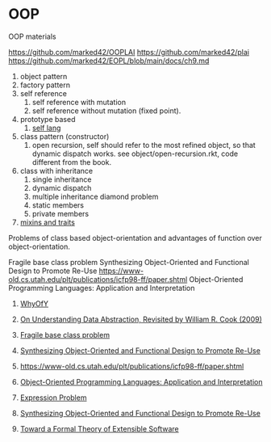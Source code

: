 # OOP

OOP materials

https://github.com/marked42/OOPLAI
https://github.com/marked42/plai
https://github.com/marked42/EOPL/blob/main/docs/ch9.md

1. object pattern
1. factory pattern
1. self reference
    1. self reference with mutation
    1. self reference without mutation (fixed point).
1. prototype based
   1. [self lang](https://selflanguage.org/)
1. class pattern (constructor)
    1. open recursion, self should refer to the most refined object, so that dynamic dispatch works. see object/open-recursion.rkt, code different from the book.
1. class with inheritance
    1. single inheritance
    2. dynamic dispatch
    3. multiple inheritance diamond problem
    4. static members
    5. private members
1. [mixins and traits](https://cs.brown.edu/~sk/Publications/Papers/Published/fkf-classes-mixins/)

Problems of class based object-orientation and advantages of function over object-orientation.

Fragile base class problem
Synthesizing Object-Oriented and Functional Design to Promote Re-Use
https://www-old.cs.utah.edu/plt/publications/icfp98-ff/paper.shtml
Object-Oriented Programming Languages: Application and Interpretation

1. [WhyOfY](https://www.dreamsongs.com/Files/WhyOfY.pdf)
1. [On Understanding Data Abstraction, Revisited by William R. Cook (2009)](https://www.cs.utexas.edu/~wcook/Drafts/2009/essay.pdf)

1. [Fragile base class problem](https://en.wikipedia.org/wiki/Fragile_base_class)
1. [Synthesizing Object-Oriented and Functional Design to Promote Re-Use](https://cs.brown.edu/~sk/Publications/Papers/Published/kff-synth-fp-oo/)
1. https://www-old.cs.utah.edu/plt/publications/icfp98-ff/paper.shtml
1. [Object-Oriented Programming Languages: Application and Interpretation](https://users.dcc.uchile.cl/~etanter/ooplai/)

1. [Expression Problem](https://en.wikipedia.org/wiki/Expression_problem)
1. [Synthesizing Object-Oriented and Functional Design to Promote Re-Use](https://cs.brown.edu/~sk/Publications/Papers/Published/kff-synth-fp-oo/)
1. [Toward a Formal Theory of Extensible Software](https://cs.brown.edu/~sk/Publications/Papers/Published/kf-ext-sw-def/)
